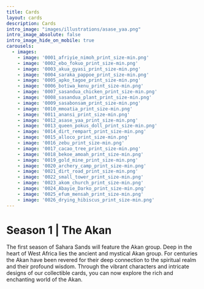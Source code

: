 ```yaml
---
title: Cards
layout: cards
description: Cards
intro_image: "images/illustrations/asase_yaa.png"
intro_image_absolute: false
intro_image_hide_on_mobile: true
carousels:
  - images: 
    - image: '0001_afriyie_nimoh_print_size-min.png'
    - image: '0002_ebo_fokuo_print_size-min.png'
    - image: '0003_akua_gyasi_print_size-min.png'
    - image: '0004_saraka_pappoe_print_size-min.png'
    - image: '0005_apko_tagoe_print_size-min.png'
    - image: '0006_botiwa_kenu_print_size-min.png'
    - image: '0007_sasandua_chicken_print_size-min.png'
    - image: '0008_sasandua_plant_print_size-min.png'
    - image: '0009_sasabonsam_print_size-min.png'
    - image: '0010_mmoatia_print_size-min.png'
    - image: '0011_anansi_print_size-min.png'
    - image: '0012_asase_yaa_print_size-min.png'
    - image: '0013_queen_pokus_doll_print_size-min.png'
    - image: '0014_dirt_rempart_print_size-min.png'
    - image: '0015_alloco_print_size-min.png'
    - image: '0016_zebu_print_size-min.png'
    - image: '0017_cacao_tree_print_size-min.png'
    - image: '0018_bekoe_amoah_print_size-min.png'
    - image: '0019_gold_mine_print_size-min.png'
    - image: '0020_archery_camp_print_size-min.png'
    - image: '0021_dirt_road_print_size-min.png'
    - image: '0022_small_tower_print_size-min.png'
    - image: '0023_akom_church_print_size-min.png'
    - image: '0024_Abayie_Darko_print_size-min.png'
    - image: '0025_efum_mensah_print_size-min.png'
    - image: '0026_drying_hibiscus_print_size-min.png'
---
```


# Season 1 | The Akan

The first season of Sahara Sands will feature the Akan group. Deep in the heart of West Africa lies the ancient and mystical Akan group. For centuries the Akan have been revered for their deep connection to the spiritual realm and their profound wisdom. Through the vibrant characters and intricate designs of our collectible cards, you can now explore the rich and enchanting world of the Akan.